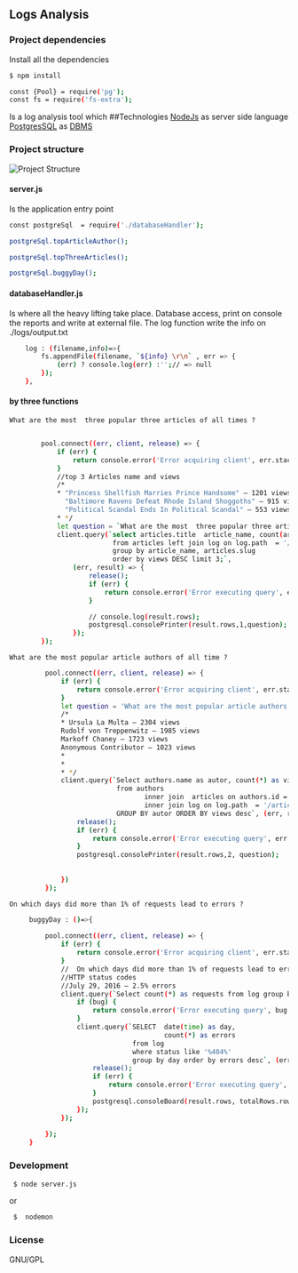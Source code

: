 ## Logs Analysis 


### Project dependencies
Install all the dependencies
 ```sh
$ npm install 
 ```

```sh
const {Pool} = require('pg');
const fs = require('fs-extra');
```

Is a log analysis tool which 
##Technologies 
<a href='https://nodejs.org/en/'>NodeJs<a> as server side language <br>
<a href='https://www.postgresql.org/'>PostgresSQL</a> as <a href='https://en.wikipedia.org/wiki/Database#Database_management_system'>DBMS<a>
### Project structure

![Project Structure](https://github.com/bernestoalberto/logs_analysis/master/assets/structure.png)

#### server.js
Is the application entry point
```bash
const postgreSql  = require('./databaseHandler');

```

```sh
postgreSql.topArticleAuthor();

postgreSql.topThreeArticles();

postgreSql.buggyDay();
```
#### databaseHandler.js
Is where all the heavy lifting take place. Database access, print on console the reports and write  at external file. 
The log function write the info on ./logs/output.txt
```sh
    log : (filename,info)=>{
        fs.appendFile(filename, `${info} \r\n` , err => {
            (err) ? console.log(err) :'';// => null
        });
    },

```

#### by three functions 
`What are the most  three popular three articles of all times ?`
```sh 

        pool.connect((err, client, release) => {
            if (err) {
                return console.error('Error acquiring client', err.stack)
            }
            //top 3 Articles name and views
            /*
            * "Princess Shellfish Marries Prince Handsome" — 1201 views
              "Baltimore Ravens Defeat Rhode Island Shoggoths" — 915 views
              "Political Scandal Ends In Political Scandal" — 553 views
            * */
            let question = `What are the most  three popular three articles of all times ?`;
            client.query(`select articles.title  article_name, count(articles.slug) as views
                          from articles left join log on log.path  = '/article/' || articles.slug
                          group by article_name, articles.slug
                          order by views DESC limit 3;`,
                (err, result) => {
                    release();
                    if (err) {
                        return console.error('Error executing query', err.stack)
                    }

                    // console.log(result.rows);
                    postgresql.consolePrinter(result.rows,1,question);
                });
        });
```
`What are the most popular article authors of all time ?` 
```sh
         pool.connect((err, client, release) => {
             if (err) {
                 return console.error('Error acquiring client', err.stack)
             }
             let question = 'What are the most popular article authors of all time ?';
             /*
             * Ursula La Multa — 2304 views
             Rudolf von Treppenwitz — 1985 views
             Markoff Chaney — 1723 views
             Anonymous Contributor — 1023 views
             *
             *
             * */
             client.query(`Select authors.name as autor, count(*) as views
                           from authors
                                  inner join  articles on authors.id = articles.author
                                  inner join log on log.path  = '/article/' || articles.slug
                           GROUP BY autor ORDER BY views desc`, (err, result) => {
                 release();
                 if (err) {
                     return console.error('Error executing query', err.stack)
                 }
                 postgresql.consolePrinter(result.rows,2, question);
 
 
             })
         });
```
`On which days did more than 1% of requests lead to errors ? ` 
```sh
     buggyDay : ()=>{
 
         pool.connect((err, client, release) => {
             if (err) {
                 return console.error('Error acquiring client', err.stack)
             }
             //  On which days did more than 1% of requests lead to errors?
             //HTTP status codes
             //July 29, 2016 — 2.5% errors
             client.query(`Select count(*) as requests from log group by DATE(time)`,(bug, totalRows)=>{
                 if (bug) {
                     return console.error('Error executing query', bug.stack)
                 }
                 client.query(`SELECT  date(time) as day,
                                       count(*) as errors
                               from log
                               where status like '%404%'
                               group by day order by errors desc`, (err, result) => {
                     release();
                     if (err) {
                         return console.error('Error executing query', err.stack)
                     }
                     postgresql.consoleBoard(result.rows, totalRows.rows);
                 });
             });
 
         });
     }
```

### Development
```sh
 $ node server.js 
```
or
```sh
 $  nodemon 
```



### License <br>
GNU/GPL

